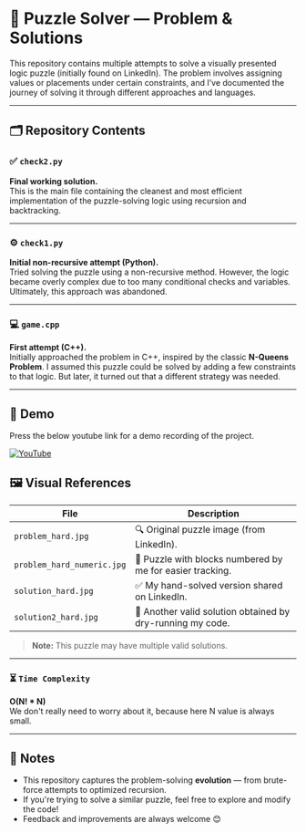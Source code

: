 # 🧩 Puzzle Solver — Problem & Solutions

This repository contains multiple attempts to solve a visually presented logic puzzle (initially found on LinkedIn). The problem involves assigning values or placements under certain constraints, and I’ve documented the journey of solving it through different approaches and languages.

---

## 🗂️ Repository Contents

### ✅ `check2.py`  
**Final working solution.**  
This is the main file containing the cleanest and most efficient implementation of the puzzle-solving logic using recursion and backtracking.

---

### ⚙️ `check1.py`  
**Initial non-recursive attempt (Python).**  
Tried solving the puzzle using a non-recursive method. However, the logic became overly complex due to too many conditional checks and variables. Ultimately, this approach was abandoned.

---

### 💻 `game.cpp`  
**First attempt (C++).**  
Initially approached the problem in C++, inspired by the classic **N-Queens Problem**. I assumed this puzzle could be solved by adding a few constraints to that logic. But later, it turned out that a different strategy was needed.

---

## 🎥 Demo
Press the below youtube link for a demo recording of the project.

[![YouTube](https://img.shields.io/badge/YouTube-API-red?logo=youtube)](https://youtu.be/IxvgiTc6Gro?si=5V3teykY8EVlXGpy)

## 🖼️ Visual References

| File                     | Description                                                  |
|--------------------------|--------------------------------------------------------------|
| `problem_hard.jpg`       | 🔍 Original puzzle image (from LinkedIn).                    |
| `problem_hard_numeric.jpg` | 🔢 Puzzle with blocks numbered by me for easier tracking.    |
| `solution_hard.jpg`      | ✅ My hand-solved version shared on LinkedIn.                |
| `solution2_hard.jpg`     | 🧠 Another valid solution obtained by dry-running my code.   |

> **Note:** This puzzle may have multiple valid solutions.

---
### ⏳ `Time Complexity`  
**O(N! * N)**  
We don't really need to worry about it, because here N value is always small.

---

## 📌 Notes

- This repository captures the problem-solving **evolution** — from brute-force attempts to optimized recursion.
- If you're trying to solve a similar puzzle, feel free to explore and modify the code!
- Feedback and improvements are always welcome 😊
